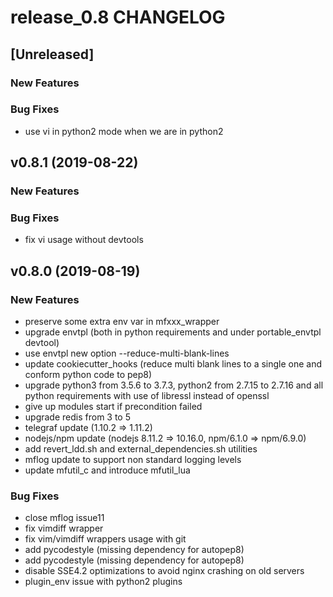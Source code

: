 # release_0.8 CHANGELOG


## [Unreleased]

### New Features


### Bug Fixes
- use vi in python2 mode when we are in python2





## v0.8.1 (2019-08-22)

### New Features


### Bug Fixes
- fix vi usage without devtools





## v0.8.0 (2019-08-19)

### New Features
- preserve some extra env var in mfxxx_wrapper
- upgrade envtpl (both in python requirements and under portable_envtpl devtool)
- use envtpl new option --reduce-multi-blank-lines
- update cookiecutter_hooks (reduce multi blank lines to a single one and conform python code to pep8)
- upgrade python3 from 3.5.6 to 3.7.3, python2 from 2.7.15 to 2.7.16 and all python requirements with use of libressl instead of openssl
- give up modules start if precondition failed
- upgrade redis from 3 to 5
- telegraf update (1.10.2 => 1.11.2)
- nodejs/npm update (nodejs 8.11.2 => 10.16.0, npm/6.1.0 => npm/6.9.0)
- add revert_ldd.sh and external_dependencies.sh utilities
- mflog update to support non standard logging levels
- update mfutil_c and introduce mfutil_lua


### Bug Fixes
- close mflog issue11
- fix vimdiff wrapper
- fix vim/vimdiff wrappers usage with git
- add pycodestyle (missing dependency for autopep8)
- add pycodestyle (missing dependency for autopep8)
- disable SSE4.2 optimizations to avoid nginx crashing on old servers
- plugin_env issue with python2 plugins





